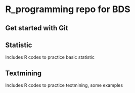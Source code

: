# R_programming repo for BDS

## Get started with Git

## Statistic
 Includes R codes to practice basic statistic

## Textmining
 Includes R codes to practice textmining, some examples

